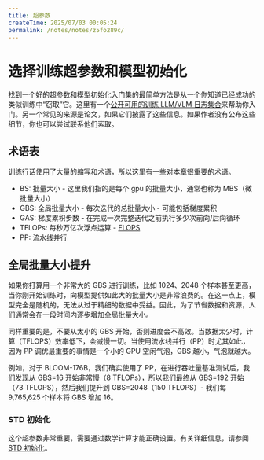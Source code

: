 ```yaml
---
title: 超参数
createTime: 2025/07/03 00:05:24
permalink: /notes/notes/z5fo289c/
---
```

# 选择训练超参数和模型初始化

找到一个好的超参数和模型初始化入门集的最简单方法是从一个你知道已经成功的类似训练中“窃取”它。这里有一个[公开可用的训练 LLM/VLM 日志集合](../resources/README.md#publicly-available-training-llmvlm-logbooks)来帮助你入门。另一个常见的来源是论文，如果它们披露了这些信息。如果作者没有公布这些细节，你也可以尝试联系他们索取。

## 术语表

训练行话使用了大量的缩写和术语，所以这里有一些对本章很重要的术语。

- BS: 批量大小 - 这里我们指的是每个 gpu 的批量大小，通常也称为 MBS（微批量大小）
- GBS: 全局批量大小 - 每次迭代的总批量大小 - 可能包括梯度累积
- GAS: 梯度累积步数 - 在完成一次完整迭代之前执行多少次前向/后向循环
- TFLOPs: 每秒万亿次浮点运算 - [FLOPS](https://en.wikipedia.org/wiki/FLOPS)
- PP: 流水线并行

## 全局批量大小提升

如果你打算用一个非常大的 GBS 进行训练，比如 1024、2048 个样本甚至更高，当你刚开始训练时，向模型提供如此大的批量大小是非常浪费的。在这一点上，模型完全是随机的，无法从过于精细的数据中受益。因此，为了节省数据和资源，人们通常会在一段时间内逐步增加全局批量大小。

同样重要的是，不要从太小的 GBS 开始，否则进度会不高效。当数据太少时，计算（TFLOPS）效率低下，会减慢一切。当使用流水线并行（PP）时尤其如此，因为 PP 调优最重要的事情是一个小的 GPU 空闲气泡，GBS 越小，气泡就越大。

例如，对于 BLOOM-176B，我们确实使用了 PP，在进行吞吐量基准测试后，我们发现从 GBS=16 开始非常慢（8 TFLOPs），所以我们最终从 GBS=192 开始（73 TFLOPS），然后我们提升到 GBS=2048（150 TFLOPS）- 我们每 9,765,625 个样本将 GBS 增加 16。



### STD 初始化

这个超参数非常重要，需要通过数学计算才能正确设置。有关详细信息，请参阅 [STD 初始化](instabilities#std-init)。
